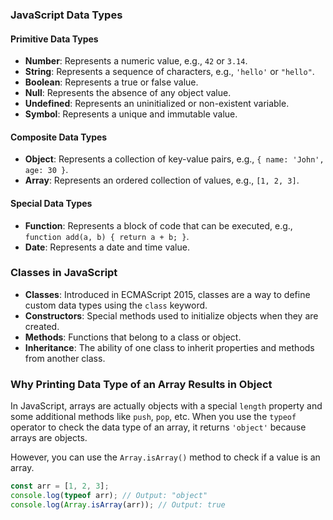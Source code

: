 ### JavaScript Data Types
#### Primitive Data Types

*   **Number**: Represents a numeric value, e.g., `42` or `3.14`.
*   **String**: Represents a sequence of characters, e.g., `'hello'` or `"hello"`.
*   **Boolean**: Represents a true or false value.
*   **Null**: Represents the absence of any object value.
*   **Undefined**: Represents an uninitialized or non-existent variable.
*   **Symbol**: Represents a unique and immutable value.

#### Composite Data Types

*   **Object**: Represents a collection of key-value pairs, e.g., `{ name: 'John', age: 30 }`.
*   **Array**: Represents an ordered collection of values, e.g., `[1, 2, 3]`.

#### Special Data Types

*   **Function**: Represents a block of code that can be executed, e.g., `function add(a, b) { return a + b; }`.
*   **Date**: Represents a date and time value.

### Classes in JavaScript

*   **Classes**: Introduced in ECMAScript 2015, classes are a way to define custom data types using the `class` keyword.
*   **Constructors**: Special methods used to initialize objects when they are created.
*   **Methods**: Functions that belong to a class or object.
*   **Inheritance**: The ability of one class to inherit properties and methods from another class.

### Why Printing Data Type of an Array Results in Object

In JavaScript, arrays are actually objects with a special `length` property and some additional methods like `push`, `pop`, etc. When you use the `typeof` operator to check the data type of an array, it returns `'object'` because arrays are objects.

However, you can use the `Array.isArray()` method to check if a value is an array.

```javascript
const arr = [1, 2, 3];
console.log(typeof arr); // Output: "object"
console.log(Array.isArray(arr)); // Output: true
```